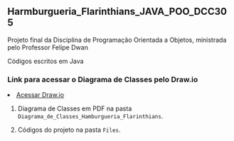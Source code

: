 
## Harmburgueria_Flarinthians_JAVA_POO_DCC305

Projeto final da Disciplina de Programação Orientada a Objetos, ministrada pelo Professor Felipe Dwan

Códigos escritos em Java

### Link para acessar o Diagrama de Classes pelo Draw.io
<div>
  <li>
    <a href="https://app.diagrams.net/?title=Cópia%20do%20Diagrama_de_Classes_Hamburgueria_Flarinthians.drawio&client=1" rel="nofollow">Acessar Draw.io</a>
    
  1. Diagrama de Classes em PDF na pasta ```Diagrama_de_Classes_Hamburgueria_Flarinthians```.

  2. Códigos do projeto na pasta ```Files```.
